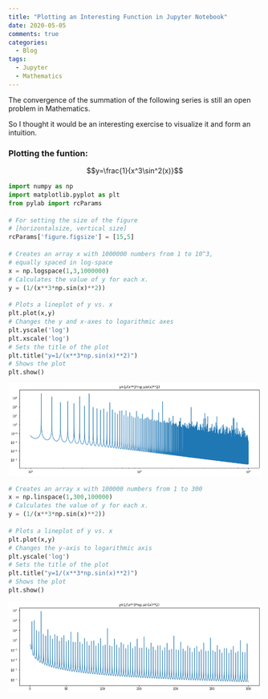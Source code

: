 ```yaml
---
title: "Plotting an Interesting Function in Jupyter Notebook"
date: 2020-05-05
comments: true
categories:
  - Blog
tags:
  - Jupyter
  - Mathematics
---
```


The convergence of the summation of the following series is still an open problem in Mathematics.

So I thought it would be an interesting exercise to visualize it and form an intuition.

### Plotting the funtion:

```math
y=\frac{1}{x^3\sin^2(x)}
```

```python
import numpy as np
import matplotlib.pyplot as plt
from pylab import rcParams

# For setting the size of the figure
# [horizontalsize, vertical size]
rcParams['figure.figsize'] = [15,5]

# Creates an array x with 1000000 numbers from 1 to 10^3,
# equally spaced in log-space
x = np.logspace(1,3,1000000)
# Calculates the value of y for each x.
y = (1/(x**3*np.sin(x)**2))

# Plots a lineplot of y vs. x
plt.plot(x,y)
# Changes the y and x-axes to logarithmic axes
plt.yscale('log')
plt.xscale('log')
# Sets the title of the plot
plt.title("y=1/(x**3*np.sin(x)**2)")
# Shows the plot
plt.show()
```

![png](/assets/images/output_1_0.png)

```python
# Creates an array x with 100000 numbers from 1 to 300
x = np.linspace(1,300,100000)
# Calculates the value of y for each x.
y = (1/(x**3*np.sin(x)**2))

# Plots a lineplot of y vs. x
plt.plot(x,y)
# Changes the y-axis to logarithmic axis
plt.yscale('log')
# Sets the title of the plot
plt.title("y=1/(x**3*np.sin(x)**2)")
# Shows the plot
plt.show()
```

![png](/assets/images/output_2_0.png)
